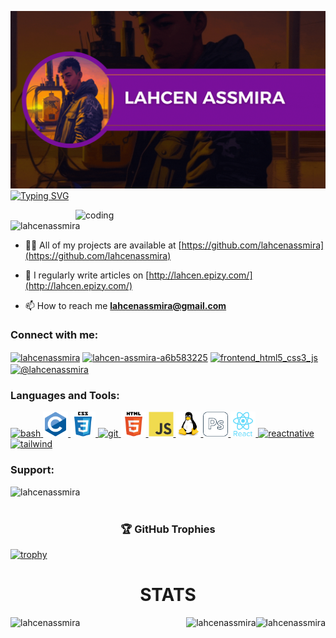 ![MasterHead](https://github.com/lahcenassmira/lahcenassmira/blob/main/Purple%20Modern%20Gaming%20Youtube%20Banner.gif)
[![Typing SVG](https://readme-typing-svg.demolab.com?font=Rubik+Burned&weight=900&size=57&duration=4997&pause=1000&center=true&vCenter=true&random=false&width=500&height=100&lines=LAHCEN+ASSMIRA;Web+developer)](https://git.io/typing-svg)

<img align="right" alt="coding" width="400px" src="https://raw.githubusercontent.com/gist/vininjr/d29bb07bdadb41e4b0923bc8fa748b1a/raw/88f20c9d749d756be63f22b09f3c4ac570bc5101/programming.gif">

<p align="left"> <img src="https://komarev.com/ghpvc/?username=lahcenassmira&label=Profile%20views&color=0e75b6&style=flat" alt="lahcenassmira" /> </p>



- 👨‍💻 All of my projects are available at [https://github.com/lahcenassmira](https://github.com/lahcenassmira)

- 📝 I regularly write articles on [http://lahcen.epizy.com/](http://lahcen.epizy.com/)

- 📫 How to reach me **lahcenassmira@gmail.com**

<h3 align="left">Connect with me:</h3>
<p align="left">
<a href="https://twitter.com/lahcenassmira" target="blank"><img align="center" src="https://raw.githubusercontent.com/rahuldkjain/github-profile-readme-generator/master/src/images/icons/Social/twitter.svg" alt="lahcenassmira" height="30" width="40" /></a>
<a href="https://linkedin.com/in/lahcen-assmira-a6b583225" target="blank"><img align="center" src="https://raw.githubusercontent.com/rahuldkjain/github-profile-readme-generator/master/src/images/icons/Social/linked-in-alt.svg" alt="lahcen-assmira-a6b583225" height="30" width="40" /></a>
<a href="https://instagram.com/frontend_html5_css3_js" target="blank"><img align="center" src="https://raw.githubusercontent.com/rahuldkjain/github-profile-readme-generator/master/src/images/icons/Social/instagram.svg" alt="frontend_html5_css3_js" height="30" width="40" /></a>
<a href="https://medium.com/@lahcenassmira" target="blank"><img align="center" src="https://raw.githubusercontent.com/rahuldkjain/github-profile-readme-generator/master/src/images/icons/Social/medium.svg" alt="@lahcenassmira" height="30" width="40" /></a>
</p>

<h3 align="left">Languages and Tools:</h3>
<p align="left"> <a href="https://www.gnu.org/software/bash/" target="_blank" rel="noreferrer"> <img src="https://www.vectorlogo.zone/logos/gnu_bash/gnu_bash-icon.svg" alt="bash" width="40" height="40"/> </a> <a href="https://www.cprogramming.com/" target="_blank" rel="noreferrer"> <img src="https://raw.githubusercontent.com/devicons/devicon/master/icons/c/c-original.svg" alt="c" width="40" height="40"/> </a> <a href="https://www.w3schools.com/css/" target="_blank" rel="noreferrer"> <img src="https://raw.githubusercontent.com/devicons/devicon/master/icons/css3/css3-original-wordmark.svg" alt="css3" width="40" height="40"/> </a> <a href="https://git-scm.com/" target="_blank" rel="noreferrer"> <img src="https://www.vectorlogo.zone/logos/git-scm/git-scm-icon.svg" alt="git" width="40" height="40"/> </a> <a href="https://www.w3.org/html/" target="_blank" rel="noreferrer"> <img src="https://raw.githubusercontent.com/devicons/devicon/master/icons/html5/html5-original-wordmark.svg" alt="html5" width="40" height="40"/> </a> <a href="https://developer.mozilla.org/en-US/docs/Web/JavaScript" target="_blank" rel="noreferrer"> <img src="https://raw.githubusercontent.com/devicons/devicon/master/icons/javascript/javascript-original.svg" alt="javascript" width="40" height="40"/> </a> <a href="https://www.linux.org/" target="_blank" rel="noreferrer"> <img src="https://raw.githubusercontent.com/devicons/devicon/master/icons/linux/linux-original.svg" alt="linux" width="40" height="40"/> </a> <a href="https://www.photoshop.com/en" target="_blank" rel="noreferrer"> <img src="https://raw.githubusercontent.com/devicons/devicon/master/icons/photoshop/photoshop-line.svg" alt="photoshop" width="40" height="40"/> </a> <a href="https://reactjs.org/" target="_blank" rel="noreferrer"> <img src="https://raw.githubusercontent.com/devicons/devicon/master/icons/react/react-original-wordmark.svg" alt="react" width="40" height="40"/> </a> <a href="https://reactnative.dev/" target="_blank" rel="noreferrer"> <img src="https://reactnative.dev/img/header_logo.svg" alt="reactnative" width="40" height="40"/> </a> <a href="https://tailwindcss.com/" target="_blank" rel="noreferrer"> <img src="https://www.vectorlogo.zone/logos/tailwindcss/tailwindcss-icon.svg" alt="tailwind" width="40" height="40"/> </a> </p>

<h3 align="left">Support:</h3>
<p><a href="https://www.buymeacoffee.com/lahcenassmira" > <img align="left" src="https://cdn.buymeacoffee.com/buttons/v2/default-yellow.png" height="50" width="210" alt="lahcenassmira" /></a></p><br><br>
                                 <h3 align="center">🏆 GitHub Trophies</h3>

   [![trophy](https://github-profile-trophy.vercel.app/?username=lahcenassmira&theme=onedark)](https://github.com/ryo-ma/github-profile-trophy)
                                          <h1 align="center">STATS</h1>
<img  align="right" src="https://github-readme-stats.vercel.app/api/top-langs?username=lahcenassmira&show_icons=true&locale=en&layout=compact" alt="lahcenassmira" />

<img   src="https://github-readme-stats.vercel.app/api?username=lahcenassmira&show_icons=true&locale=en" alt="lahcenassmira" />

<img align="right" src="https://github-readme-streak-stats.herokuapp.com/?user=lahcenassmira&" alt="lahcenassmira" />
 
